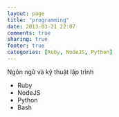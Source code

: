 ```yaml
---
layout: page
title: "programming"
date: 2013-03-21 22:07
comments: true
sharing: true
footer: true
categories: [Ruby, NodeJS, Python]
---
```


Ngôn ngữ và kỹ thuật lập trình

- Ruby
- NodeJS
- Python
- Bash